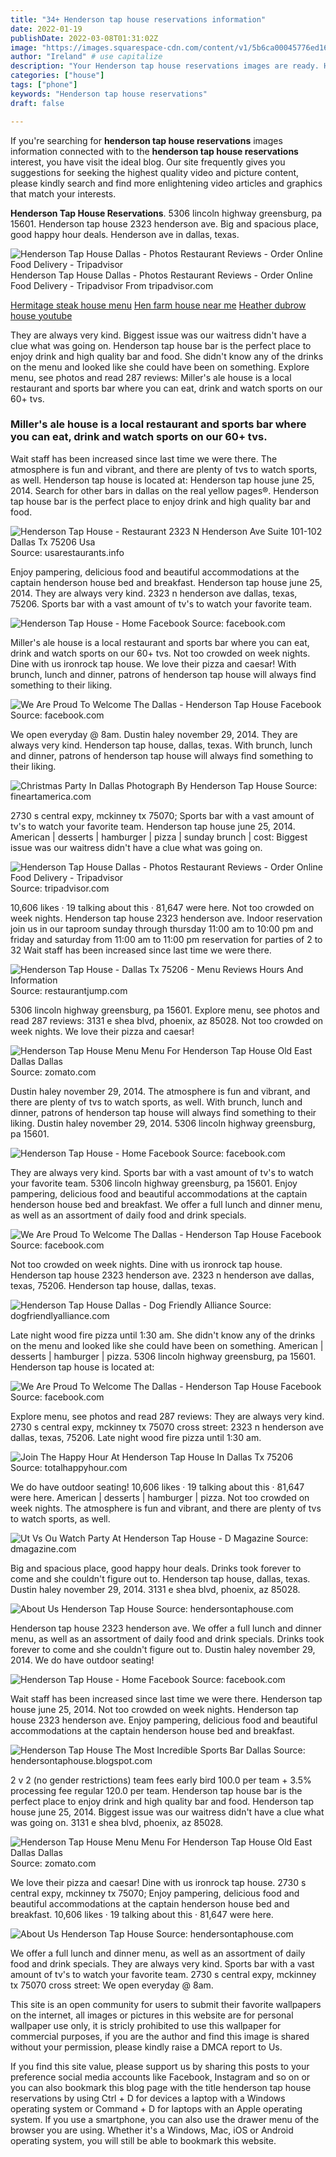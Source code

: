 ```yaml
---
title: "34+ Henderson tap house reservations information"
date: 2022-01-19
publishDate: 2022-03-08T01:31:02Z
image: "https://images.squarespace-cdn.com/content/v1/5b6ca00045776ed16754562c/1534183670921-DFCR8GYSN6KACDXHG3FC/image-asset.png?format=1000w"
author: "Ireland" # use capitalize
description: "Your Henderson tap house reservations images are ready. Henderson tap house reservations are a topic that is being searched for and liked by netizens today. You can Find and Download the Henderson tap house reservations files here. Find and Download all free images."
categories: ["house"]
tags: ["phone"]
keywords: "Henderson tap house reservations"
draft: false

---
```


If you're searching for **henderson tap house reservations** images information connected with to the **henderson tap house reservations** interest, you have visit the ideal  blog.  Our site frequently  gives you  suggestions  for seeking  the highest  quality video and picture  content, please kindly search and find more enlightening video articles and graphics  that match your interests.

**Henderson Tap House Reservations**. 5306 lincoln highway greensburg, pa 15601. Henderson tap house 2323 henderson ave. Big and spacious place, good happy hour deals. Henderson ave in dallas, texas.

![Henderson Tap House Dallas - Photos Restaurant Reviews - Order Online Food Delivery - Tripadvisor](https://media-cdn.tripadvisor.com/media/photo-s/1b/1f/57/03/seating.jpg "Henderson Tap House Dallas - Photos Restaurant Reviews - Order Online Food Delivery - Tripadvisor")
Henderson Tap House Dallas - Photos Restaurant Reviews - Order Online Food Delivery - Tripadvisor From tripadvisor.com

[Hermitage steak house menu](/hermitage-steak-house-menu/)
[Hen farm house near me](/hen-farm-house-near-me/)
[Heather dubrow house youtube](/heather-dubrow-house-youtube/)

They are always very kind. Biggest issue was our waitress didn&#039;t have a clue what was going on. Henderson tap house bar is the perfect place to enjoy drink and high quality bar and food. She didn&#039;t know any of the drinks on the menu and looked like she could have been on something. Explore menu, see photos and read 287 reviews: Miller&#039;s ale house is a local restaurant and sports bar where you can eat, drink and watch sports on our 60+ tvs.

### Miller&#039;s ale house is a local restaurant and sports bar where you can eat, drink and watch sports on our 60+ tvs.

Wait staff has been increased since last time we were there. The atmosphere is fun and vibrant, and there are plenty of tvs to watch sports, as well. Henderson tap house is located at: Henderson tap house june 25, 2014. Search for other bars in dallas on the real yellow pages®. Henderson tap house bar is the perfect place to enjoy drink and high quality bar and food.


![Henderson Tap House - Restaurant 2323 N Henderson Ave Suite 101-102 Dallas Tx 75206 Usa](https://cdn.usarestaurants.info/assets/uploads/a4bab6dec733f597628d8c3144055d1a_-united-states-texas-dallas-county-dallas-henderson-tap-house-972-677-7947htm.jpg "Henderson Tap House - Restaurant 2323 N Henderson Ave Suite 101-102 Dallas Tx 75206 Usa")
Source: usarestaurants.info

Enjoy pampering, delicious food and beautiful accommodations at the captain henderson house bed and breakfast. Henderson tap house june 25, 2014. They are always very kind. 2323 n henderson ave dallas, texas, 75206. Sports bar with a vast amount of tv&#039;s to watch your favorite team.

![Henderson Tap House - Home Facebook](https://lookaside.fbsbx.com/lookaside/crawler/media/?media_id=1798980220230507 "Henderson Tap House - Home Facebook")
Source: facebook.com

Miller&#039;s ale house is a local restaurant and sports bar where you can eat, drink and watch sports on our 60+ tvs. Not too crowded on week nights. Dine with us ironrock tap house. We love their pizza and caesar! With brunch, lunch and dinner, patrons of henderson tap house will always find something to their liking.

![We Are Proud To Welcome The Dallas - Henderson Tap House Facebook](https://lookaside.fbsbx.com/lookaside/crawler/media/?media_id=10154413784328710 "We Are Proud To Welcome The Dallas - Henderson Tap House Facebook")
Source: facebook.com

We open everyday @ 8am. Dustin haley november 29, 2014. They are always very kind. Henderson tap house, dallas, texas. With brunch, lunch and dinner, patrons of henderson tap house will always find something to their liking.

![Christmas Party In Dallas Photograph By Henderson Tap House](https://images.fineartamerica.com/images/artworkimages/mediumlarge/1/christmas-party-in-dallas-henderson-tap-house.jpg "Christmas Party In Dallas Photograph By Henderson Tap House")
Source: fineartamerica.com

2730 s central expy, mckinney tx 75070; Sports bar with a vast amount of tv&#039;s to watch your favorite team. Henderson tap house june 25, 2014. American | desserts | hamburger | pizza | sunday brunch | cost: Biggest issue was our waitress didn&#039;t have a clue what was going on.

![Henderson Tap House Dallas - Photos Restaurant Reviews - Order Online Food Delivery - Tripadvisor](https://media-cdn.tripadvisor.com/media/photo-s/1b/1f/57/03/seating.jpg "Henderson Tap House Dallas - Photos Restaurant Reviews - Order Online Food Delivery - Tripadvisor")
Source: tripadvisor.com

10,606 likes · 19 talking about this · 81,647 were here. Not too crowded on week nights. Henderson tap house 2323 henderson ave. Indoor reservation join us in our taproom sunday through thursday 11:00 am to 10:00 pm and friday and saturday from 11:00 am to 11:00 pm reservation for parties of 2 to 32 Wait staff has been increased since last time we were there.

![Henderson Tap House - Dallas Tx 75206 - Menu Reviews Hours And Information](https://restaurantjump.com/wp-content/uploads/2021/06/Henderson-Tap-House.jpeg "Henderson Tap House - Dallas Tx 75206 - Menu Reviews Hours And Information")
Source: restaurantjump.com

5306 lincoln highway greensburg, pa 15601. Explore menu, see photos and read 287 reviews: 3131 e shea blvd, phoenix, az 85028. Not too crowded on week nights. We love their pizza and caesar!

![Henderson Tap House Menu Menu For Henderson Tap House Old East Dallas Dallas](https://b.zmtcdn.com/data/pictures/5/16957315/b157f7df3e8978d11eab57529c957264.jpg "Henderson Tap House Menu Menu For Henderson Tap House Old East Dallas Dallas")
Source: zomato.com

Dustin haley november 29, 2014. The atmosphere is fun and vibrant, and there are plenty of tvs to watch sports, as well. With brunch, lunch and dinner, patrons of henderson tap house will always find something to their liking. Dustin haley november 29, 2014. 5306 lincoln highway greensburg, pa 15601.

![Henderson Tap House - Home Facebook](https://lookaside.fbsbx.com/lookaside/crawler/media/?media_id=2766595673468952 "Henderson Tap House - Home Facebook")
Source: facebook.com

They are always very kind. Sports bar with a vast amount of tv&#039;s to watch your favorite team. 5306 lincoln highway greensburg, pa 15601. Enjoy pampering, delicious food and beautiful accommodations at the captain henderson house bed and breakfast. We offer a full lunch and dinner menu, as well as an assortment of daily food and drink specials.

![We Are Proud To Welcome The Dallas - Henderson Tap House Facebook](https://lookaside.fbsbx.com/lookaside/crawler/media/?media_id=10154413783858710 "We Are Proud To Welcome The Dallas - Henderson Tap House Facebook")
Source: facebook.com

Not too crowded on week nights. Dine with us ironrock tap house. Henderson tap house 2323 henderson ave. 2323 n henderson ave dallas, texas, 75206. Henderson tap house, dallas, texas.

![Henderson Tap House Dallas - Dog Friendly Alliance](https://dogfriendlyalliance.com/wp-content/uploads/2017/10/1.-HTH-300x225.jpg "Henderson Tap House Dallas - Dog Friendly Alliance")
Source: dogfriendlyalliance.com

Late night wood fire pizza until 1:30 am. She didn&#039;t know any of the drinks on the menu and looked like she could have been on something. American | desserts | hamburger | pizza. 5306 lincoln highway greensburg, pa 15601. Henderson tap house is located at:

![We Are Proud To Welcome The Dallas - Henderson Tap House Facebook](https://lookaside.fbsbx.com/lookaside/crawler/media/?media_id=10154413784318710 "We Are Proud To Welcome The Dallas - Henderson Tap House Facebook")
Source: facebook.com

Explore menu, see photos and read 287 reviews: They are always very kind. 2730 s central expy, mckinney tx 75070 cross street: 2323 n henderson ave dallas, texas, 75206. Late night wood fire pizza until 1:30 am.

![Join The Happy Hour At Henderson Tap House In Dallas Tx 75206](https://www.totalhappyhour.com/preview/500-450/content/files/mod.happyhour/32b2ec16795248759ad57992e9542117.jpg "Join The Happy Hour At Henderson Tap House In Dallas Tx 75206")
Source: totalhappyhour.com

We do have outdoor seating! 10,606 likes · 19 talking about this · 81,647 were here. American | desserts | hamburger | pizza. Not too crowded on week nights. The atmosphere is fun and vibrant, and there are plenty of tvs to watch sports, as well.

![Ut Vs Ou Watch Party At Henderson Tap House - D Magazine](https://assets.dmagstatic.com/wp-content/uploads/media/4/UT%2520vs.%2520OU%2520Watch%2520Party%2520at%2520Henderson%2520Tap%2520House030.jpg "Ut Vs Ou Watch Party At Henderson Tap House - D Magazine")
Source: dmagazine.com

Big and spacious place, good happy hour deals. Drinks took forever to come and she couldn&#039;t figure out to. Henderson tap house, dallas, texas. Dustin haley november 29, 2014. 3131 e shea blvd, phoenix, az 85028.

![About Us Henderson Tap House](https://images.squarespace-cdn.com/content/v1/5b6ca00045776ed16754562c/1534183842967-XSX7M4U0LUHNK56BJAKA/image-asset.jpeg "About Us Henderson Tap House")
Source: hendersontaphouse.com

Henderson tap house 2323 henderson ave. We offer a full lunch and dinner menu, as well as an assortment of daily food and drink specials. Drinks took forever to come and she couldn&#039;t figure out to. Dustin haley november 29, 2014. We do have outdoor seating!

![Henderson Tap House - Home Facebook](https://lookaside.fbsbx.com/lookaside/crawler/media/?media_id=400836830044860 "Henderson Tap House - Home Facebook")
Source: facebook.com

Wait staff has been increased since last time we were there. Henderson tap house june 25, 2014. Not too crowded on week nights. Henderson tap house 2323 henderson ave. Enjoy pampering, delicious food and beautiful accommodations at the captain henderson house bed and breakfast.

![Henderson Tap House The Most Incredible Sports Bar Dallas](https://3.bp.blogspot.com/-vgsTXGiiRYc/VnPPaAana1I/AAAAAAAAAi4/KvVyCb6QpGg/s1600/bar2.jpg "Henderson Tap House The Most Incredible Sports Bar Dallas")
Source: hendersontaphouse.blogspot.com

2 v 2 (no gender restrictions) team fees early bird 100.0 per team + 3.5% processing fee regular 120.0 per team. Henderson tap house bar is the perfect place to enjoy drink and high quality bar and food. Henderson tap house june 25, 2014. Biggest issue was our waitress didn&#039;t have a clue what was going on. 3131 e shea blvd, phoenix, az 85028.

![Henderson Tap House Menu Menu For Henderson Tap House Old East Dallas Dallas](https://b.zmtcdn.com/data/pictures/5/16957315/5e975bb7fc737db36b1ecaaf6a940787.jpg?fit=around|300:273&amp;crop=300:273;*,* "Henderson Tap House Menu Menu For Henderson Tap House Old East Dallas Dallas")
Source: zomato.com

We love their pizza and caesar! Dine with us ironrock tap house. 2730 s central expy, mckinney tx 75070; Enjoy pampering, delicious food and beautiful accommodations at the captain henderson house bed and breakfast. 10,606 likes · 19 talking about this · 81,647 were here.

![About Us Henderson Tap House](https://images.squarespace-cdn.com/content/v1/5b6ca00045776ed16754562c/1534183670921-DFCR8GYSN6KACDXHG3FC/image-asset.png?format=1000w "About Us Henderson Tap House")
Source: hendersontaphouse.com

We offer a full lunch and dinner menu, as well as an assortment of daily food and drink specials. They are always very kind. Sports bar with a vast amount of tv&#039;s to watch your favorite team. 2730 s central expy, mckinney tx 75070 cross street: We open everyday @ 8am.

This site is an open community for users to submit their favorite wallpapers on the internet, all images or pictures in this website are for personal wallpaper use only, it is stricly prohibited to use this wallpaper for commercial purposes, if you are the author and find this image is shared without your permission, please kindly raise a DMCA report to Us.

If you find this site value, please support us by sharing this posts to your preference social media accounts like Facebook, Instagram and so on or you can also bookmark this blog page with the title henderson tap house reservations by using Ctrl + D for devices a laptop with a Windows operating system or Command + D for laptops with an Apple operating system. If you use a smartphone, you can also use the drawer menu of the browser you are using. Whether it's a Windows, Mac, iOS or Android operating system, you will still be able to bookmark this website.
